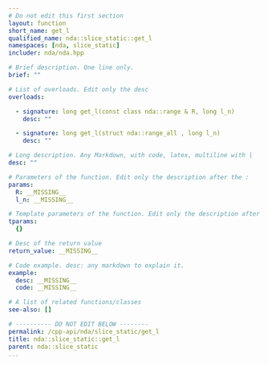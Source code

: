 ```yaml
---
# Do not edit this first section
layout: function
short_name: get_l
qualified_name: nda::slice_static::get_l
namespaces: [nda, slice_static]
includer: nda/nda.hpp

# Brief description. One line only.
brief: ""

# List of overloads. Edit only the desc
overloads:

  - signature: long get_l(const class nda::range & R, long l_n)
    desc: ""

  - signature: long get_l(struct nda::range_all , long l_n)
    desc: ""

# Long description. Any Markdown, with code, latex, multiline with |
desc: ""

# Parameters of the function. Edit only the description after the :
params:
  R: __MISSING__
  l_n: __MISSING__

# Template parameters of the function. Edit only the description after the :
tparams:
  {}

# Desc of the return value
return_value: __MISSING__

# Code example. desc: any markdown to explain it.
example:
  desc: __MISSING__
  code: __MISSING__

# A list of related functions/classes
see-also: []

# ---------- DO NOT EDIT BELOW --------
permalink: /cpp-api/nda/slice_static/get_l
title: nda::slice_static::get_l
parent: nda::slice_static
...
```


